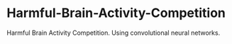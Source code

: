 # Harmful-Brain-Activity-Competition
Harmful Brain Activity Competition. Using convolutional neural networks.
